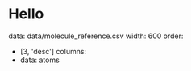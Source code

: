 # Hello

data: data/molecule_reference.csv
width: 600
order:
  - [3, 'desc']
columns:
  - data: atoms
